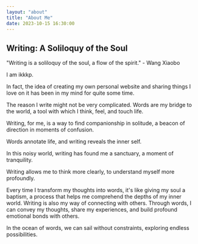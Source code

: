 ```yaml
---
layout: "about"
title: "About Me"
date: 2023-10-15 16:30:00
---
```


## Writing: A Soliloquy of the Soul

"Writing is a soliloquy of the soul, a flow of the spirit." - Wang Xiaobo

I am ikkkp.

In fact, the idea of creating my own personal website and sharing things I love on it has been in my mind for quite some time.

The reason I write might not be very complicated. Words are my bridge to the world, a tool with which I think, feel, and touch life.

Writing, for me, is a way to find companionship in solitude, a beacon of direction in moments of confusion.

Words annotate life, and writing reveals the inner self.

In this noisy world, writing has found me a sanctuary, a moment of tranquility.

Writing allows me to think more clearly, to understand myself more profoundly.

Every time I transform my thoughts into words, it's like giving my soul a baptism, a process that helps me comprehend the depths of my inner world. Writing is also my way of connecting with others. Through words, I can convey my thoughts, share my experiences, and build profound emotional bonds with others.

In the ocean of words, we can sail without constraints, exploring endless possibilities.
